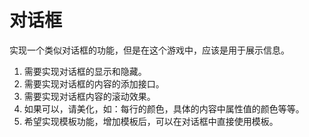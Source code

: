 

# 对话框

实现一个类似对话框的功能，但是在这个游戏中，应该是用于展示信息。 

1. 需要实现对话框的显示和隐藏。
2. 需要实现对话框的内容的添加接口。
3. 需要实现对话框内容的滚动效果。
4. 如果可以，请美化，如：每行的颜色，具体的内容中属性值的颜色等等。
5. 希望实现模板功能，增加模板后，可以在对话框中直接使用模板。

